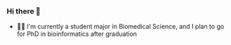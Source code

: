 ### Hi there 👋

- 👨‍🎓 I'm currently a student major in Biomedical Science, and I plan to go for PhD in bioinformatics after graduation
